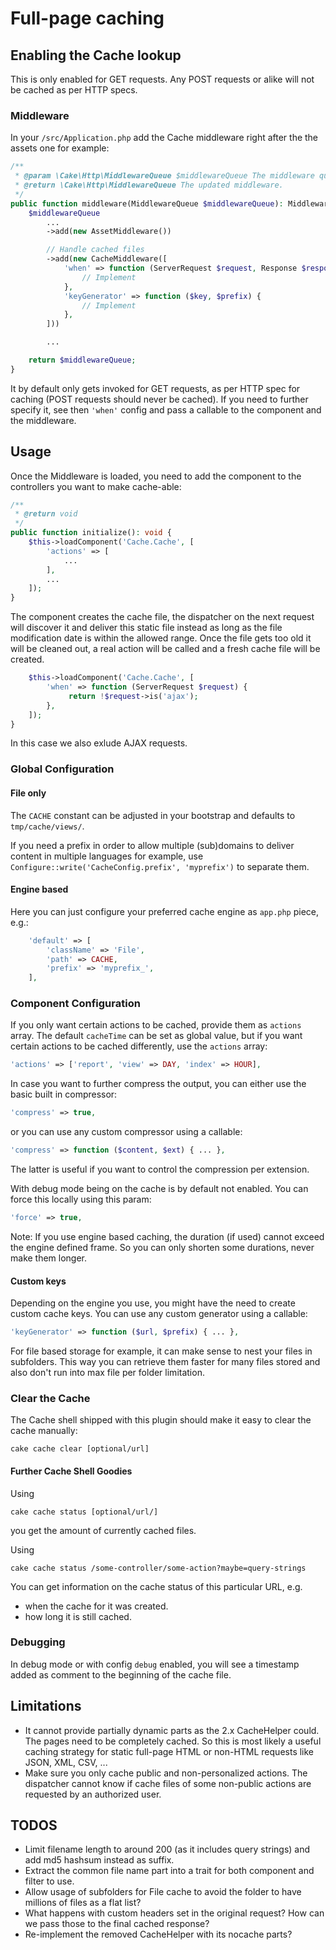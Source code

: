 # Full-page caching

## Enabling the Cache lookup

This is only enabled for GET requests.
Any POST requests or alike will not be cached as per HTTP specs.

### Middleware
In your `/src/Application.php` add the Cache middleware right after the the assets one for example:
```php
/**
 * @param \Cake\Http\MiddlewareQueue $middlewareQueue The middleware queue to setup.
 * @return \Cake\Http\MiddlewareQueue The updated middleware.
 */
public function middleware(MiddlewareQueue $middlewareQueue): MiddlewareQueue {
    $middlewareQueue
        ...
        ->add(new AssetMiddleware())

        // Handle cached files
        ->add(new CacheMiddleware([
            'when' => function (ServerRequest $request, Response $response) {
                // Implement
            },
            'keyGenerator' => function ($key, $prefix) {
                // Implement
            },
        ]))

        ...

    return $middlewareQueue;
}
```

It by default only gets invoked for GET requests, as per HTTP spec for caching (POST requests should never be cached).
If you need to further specify it, see then `'when'` config and pass a callable to the component and the middleware.

## Usage
Once the Middleware is loaded, you need to add the component to the controllers you want to make cache-able:
```php
/**
 * @return void
 */
public function initialize(): void {
    $this->loadComponent('Cache.Cache', [
        'actions' => [
            ...
        ],
        ...
    ]);
}
```

The component creates the cache file, the dispatcher on the next request will discover it and deliver this static file instead as long
as the file modification date is within the allowed range.
Once the file gets too old it will be cleaned out, a real action will be called and a fresh cache file will be created.

```php
    $this->loadComponent('Cache.Cache', [
        'when' => function (ServerRequest $request) {
             return !$request->is('ajax');
        },
    ]);
}
```
In this case we also exlude AJAX requests.


### Global Configuration

#### File only
The `CACHE` constant can be adjusted in your bootstrap and defaults to `tmp/cache/views/`.

If you need a prefix in order to allow multiple (sub)domains to deliver content in multiple languages for example, use
 `Configure::write('CacheConfig.prefix', 'myprefix')` to separate them.

#### Engine based
Here you can just configure your preferred cache engine as `app.php` piece, e.g.:
```php
    'default' => [
        'className' => 'File',
        'path' => CACHE,
        'prefix' => 'myprefix_',
    ],
```

### Component Configuration
If you only want certain actions to be cached, provide them as `actions` array.
The default `cacheTime` can be set as global value, but if you want certain actions to be cached differently, use the `actions` array:
```php
'actions' => ['report', 'view' => DAY, 'index' => HOUR],
```

In case you want to further compress the output, you can either use the basic built in compressor:
```php
'compress' => true,
```
or you can use any custom compressor using a callable:
```php
'compress' => function ($content, $ext) { ... },
```
The latter is useful if you want to control the compression per extension.

With debug mode being on the cache is by default not enabled. You can force this locally using this param:
```php
'force' => true,
```

Note: If you use engine based caching, the duration (if used) cannot exceed the engine defined frame.
So you can only shorten some durations, never make them longer.

#### Custom keys
Depending on the engine you use, you might have the need to create custom cache keys.
You can use any custom generator using a callable:
```php
'keyGenerator' => function ($url, $prefix) { ... },
```
For file based storage for example, it can make sense to nest your files in subfolders.
This way you can retrieve them faster for many files stored and also don't run into
max file per folder limitation.

### Clear the Cache
The Cache shell shipped with this plugin should make it easy to clear the cache manually:
```
cake cache clear [optional/url]
```

#### Further Cache Shell Goodies
Using
```
cake cache status [optional/url/]
```
you get the amount of currently cached files.

Using
```
cake cache status /some-controller/some-action?maybe=query-strings
```
You can get information on the cache status of this particular URL, e.g.
- when the cache for it was created.
- how long it is still cached.

### Debugging
In debug mode or with config `debug` enabled, you will see a timestamp added as comment to the beginning of the cache file.

## Limitations
- It cannot provide partially dynamic parts as the 2.x CacheHelper could. The pages need to be completely cached.
So this is most likely a useful caching strategy for static full-page HTML or non-HTML requests like JSON, XML, CSV, ...
- Make sure you only cache public and non-personalized actions.
The dispatcher cannot know if cache files of some non-public actions are requested by an authorized user.

## TODOS
- Limit filename length to around 200 (as it includes query strings) and add md5 hashsum instead as suffix.
- Extract the common file name part into a trait for both component and filter to use.
- Allow usage of subfolders for File cache to avoid the folder to have millions of files as a flat list?
- What happens with custom headers set in the original request? How can we pass those to the final cached response?
- Re-implement the removed CacheHelper with its nocache parts?

